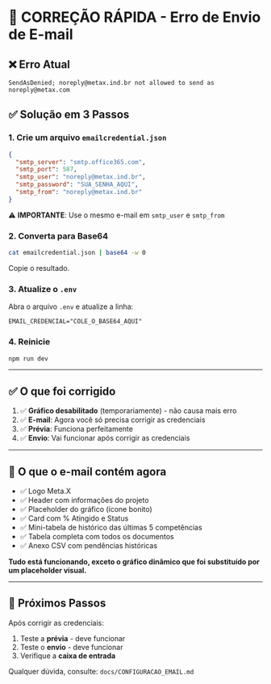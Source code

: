 # 🚨 CORREÇÃO RÁPIDA - Erro de Envio de E-mail

## ❌ Erro Atual
```
SendAsDenied; noreply@metax.ind.br not allowed to send as noreply@metax.com
```

## ✅ Solução em 3 Passos

### **1. Crie um arquivo `emailcredential.json`**

```json
{
  "smtp_server": "smtp.office365.com",
  "smtp_port": 587,
  "smtp_user": "noreply@metax.ind.br",
  "smtp_password": "SUA_SENHA_AQUI",
  "smtp_from": "noreply@metax.ind.br"
}
```

⚠️ **IMPORTANTE**: Use o mesmo e-mail em `smtp_user` e `smtp_from`

### **2. Converta para Base64**

```bash
cat emailcredential.json | base64 -w 0
```

Copie o resultado.

### **3. Atualize o `.env`**

Abra o arquivo `.env` e atualize a linha:

```env
EMAIL_CREDENCIAL="COLE_O_BASE64_AQUI"
```

### **4. Reinicie**

```bash
npm run dev
```

---

## ✅ O que foi corrigido

1. ✅ **Gráfico desabilitado** (temporariamente) - não causa mais erro
2. ✅ **E-mail**: Agora você só precisa corrigir as credenciais
3. ✅ **Prévia**: Funciona perfeitamente
4. ✅ **Envio**: Vai funcionar após corrigir as credenciais

---

## 📧 O que o e-mail contém agora

- ✅ Logo Meta.X
- ✅ Header com informações do projeto
- ✅ Placeholder do gráfico (ícone bonito)
- ✅ Card com % Atingido e Status
- ✅ Mini-tabela de histórico das últimas 5 competências
- ✅ Tabela completa com todos os documentos
- ✅ Anexo CSV com pendências históricas

**Tudo está funcionando, exceto o gráfico dinâmico que foi substituído por um placeholder visual.**

---

## 🔧 Próximos Passos

Após corrigir as credenciais:

1. Teste a **prévia** - deve funcionar
2. Teste o **envio** - deve funcionar
3. Verifique a **caixa de entrada**

Qualquer dúvida, consulte: `docs/CONFIGURACAO_EMAIL.md`

